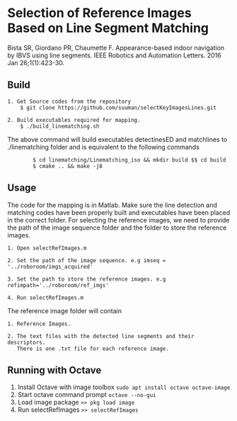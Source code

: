 # Selection of Reference Images Based on Line Segment Matching 
Bista SR, Giordano PR, Chaumette F. Appearance-based indoor navigation by IBVS using line segments. IEEE Robotics and Automation Letters. 2016 Jan 26;1(1):423-30.
## Build

	1. Get Source codes from the repository
		$ git clone https://github.com/suuman/selectKeyImagesLines.git
	
	2. Build executables required for mapping. 
		$ ./build_linematching.sh
	
The above command will build executables detectinesED and matchlines to ./linematching folder and is equivalent to the following commands
	
	        $ cd linematching/Linematching_iso && mkdir build $$ cd build 
	        $ cmake .. && make -j8
 
## Usage
 The code for the mapping is in Matlab. Make sure the line detection and matching codes have been properly built and executables have been placed in the correct folder. For selecting the reference images, we need to provide the path of the image sequence folder and the folder to store the reference images.

	1. Open selectRefImages.m
	
	2. Set the path of the image sequence. e.g imseq = '../roboroom/imgs_acquired'
	
	3. Set the path to store the reference images. e.g refimpath='../roboroom/ref_imgs'
	
	4. Run selectRefImages.m

The reference image folder will contain

	1. Reference Images.
	
	2. The text files with the detected line segments and their descriptors. 
       There is one .txt file for each reference image.

## Running with Octave

1. Install Octave with image toolbox `sudo apt install octave octave-image`
2. Start octave command prompt `octave --no-gui`
3. Load image package `>> pkg load image`
4. Run selectRefImages `>> selectRefImages`
